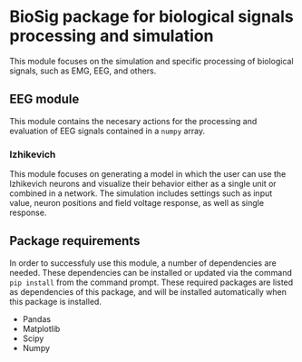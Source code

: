 # BioSig package for biological signals processing and simulation
This module focuses on the simulation and specific processing of biological signals, such as EMG, EEG, and others.

## EEG module
This module contains the necesary actions for the processing and evaluation of EEG signals contained in a `numpy` array.

### Izhikevich
This module focuses on generating a model in which the user can use the Izhikevich neurons and visualize their behavior either as a single unit or combined in a network. The simulation includes settings such as input value, neuron positions and field voltage response, as well as single response.

## Package requirements
In order to successfuly use this module, a number of dependencies are needed. These dependencies can be installed or updated via the command `pip install` from the command prompt. These required packages are listed as dependencies of this package, and will be installed automatically when this package is installed.
- Pandas
- Matplotlib
- Scipy
- Numpy

[Hodkin & Huxley experiment]: DOCS/images/HnH_experiment.PNG "Hodkin and Huxley experiment in squid ginant axon"
[HnH ODE]: DOCS/images/HnH_equation.PNG "Hodking and Huxley ionic current ODE model"
[HnH voltage response]: DOCS/images/HnH_result.PNG "Hodkin and Huxley voltage response"
